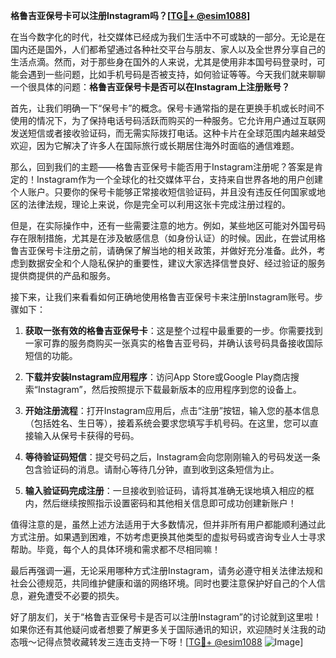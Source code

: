 **格鲁吉亚保号卡可以注册Instagram吗？[[TG💪+ @esim1088](https://t.me/s/esim1088)]**

在当今数字化的时代，社交媒体已经成为我们生活中不可或缺的一部分。无论是在国内还是国外，人们都希望通过各种社交平台与朋友、家人以及全世界分享自己的生活点滴。然而，对于那些身在国外的人来说，尤其是使用非本国号码登录时，可能会遇到一些问题，比如手机号码是否被支持，如何验证等等。今天我们就来聊聊一个很具体的问题：**格鲁吉亚保号卡是否可以在Instagram上注册账号？**

首先，让我们明确一下“保号卡”的概念。保号卡通常指的是在更换手机或长时间不使用的情况下，为了保持电话号码活跃而购买的一种服务。它允许用户通过互联网发送短信或者接收验证码，而无需实际拨打电话。这种卡片在全球范围内越来越受欢迎，因为它解决了许多人在国际旅行或长期居住海外时面临的通信难题。

那么，回到我们的主题——格鲁吉亚保号卡能否用于Instagram注册呢？答案是肯定的！Instagram作为一个全球化的社交媒体平台，支持来自世界各地的用户创建个人账户。只要你的保号卡能够正常接收短信验证码，并且没有违反任何国家或地区的法律法规，理论上来说，你是完全可以利用这张卡完成注册过程的。

但是，在实际操作中，还有一些需要注意的地方。例如，某些地区可能对外国号码存在限制措施，尤其是在涉及敏感信息（如身份认证）的时候。因此，在尝试用格鲁吉亚保号卡注册之前，请确保了解当地的相关政策，并做好充分准备。此外，考虑到数据安全和个人隐私保护的重要性，建议大家选择信誉良好、经过验证的服务提供商提供的产品和服务。

接下来，让我们来看看如何正确地使用格鲁吉亚保号卡来注册Instagram账号。步骤如下：

1. **获取一张有效的格鲁吉亚保号卡**：这是整个过程中最重要的一步。你需要找到一家可靠的服务商购买一张真实的格鲁吉亚号码，并确认该号码具备接收国际短信的功能。
   
2. **下载并安装Instagram应用程序**：访问App Store或Google Play商店搜索“Instagram”，然后按照提示下载最新版本的应用程序到您的设备上。
   
3. **开始注册流程**：打开Instagram应用后，点击“注册”按钮，输入您的基本信息（包括姓名、生日等），接着系统会要求您填写手机号码。在这里，您可以直接输入从保号卡获得的号码。
   
4. **等待验证码短信**：提交号码之后，Instagram会向您刚刚输入的号码发送一条包含验证码的消息。请耐心等待几分钟，直到收到这条短信为止。
   
5. **输入验证码完成注册**：一旦接收到验证码，请将其准确无误地填入相应的框内，然后继续按照指示设置密码和其他相关信息即可成功创建新账户！

值得注意的是，虽然上述方法适用于大多数情况，但并非所有用户都能顺利通过此方式注册。如果遇到困难，不妨考虑更换其他类型的虚拟号码或咨询专业人士寻求帮助。毕竟，每个人的具体环境和需求都不尽相同嘛！

最后再强调一遍，无论采用哪种方式注册Instagram，请务必遵守相关法律法规和社会公德规范，共同维护健康和谐的网络环境。同时也要注意保护好自己的个人信息，避免遭受不必要的损失。

好了朋友们，关于“格鲁吉亚保号卡是否可以注册Instagram”的讨论就到这里啦！如果你还有其他疑问或者想要了解更多关于国际通讯的知识，欢迎随时关注我的动态哦～记得点赞收藏转发三连击支持一下呀！[[TG💪+ @esim1088](https://t.me/s/esim1088) ![Image](https://i.postimg.cc/4NQfJmqS/Snipaste-2025-05-13-00-14-12.png)]